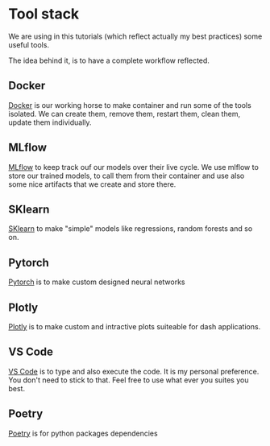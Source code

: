 
# Tool stack

We are using in this tutorials (which reflect actually my best practices) some useful tools.

The idea behind it, is to have a complete workflow reflected.

## Docker

[Docker](https://www.docker.com/) is our working horse to make container and run some of the tools isolated. We can create them, remove them, restart them, clean them, update them individually.


## MLflow

[MLflow](https://mlflow.org/) to keep track ouf our models over their live cycle.
We use mlflow to store our trained models, to call them from their container and use also some nice artifacts that we create and store there.

## SKlearn

[SKlearn](https://scikit-learn.org/stable/) to make "simple" models like regressions, random forests and so on.

## Pytorch

[Pytorch](https://pytorch.org/) is to make custom designed neural networks


## Plotly 

[Plotly](https://plotly.com/) is to make custom and intractive plots suiteable for dash applications.

## VS Code

[VS Code](https://code.visualstudio.com/) is to type and also execute the code. It is my personal preference. You don't need to stick to that. Feel free to use what ever you suites you best.

## Poetry

[Poetry](https://python-poetry.org/) is for python packages dependencies


